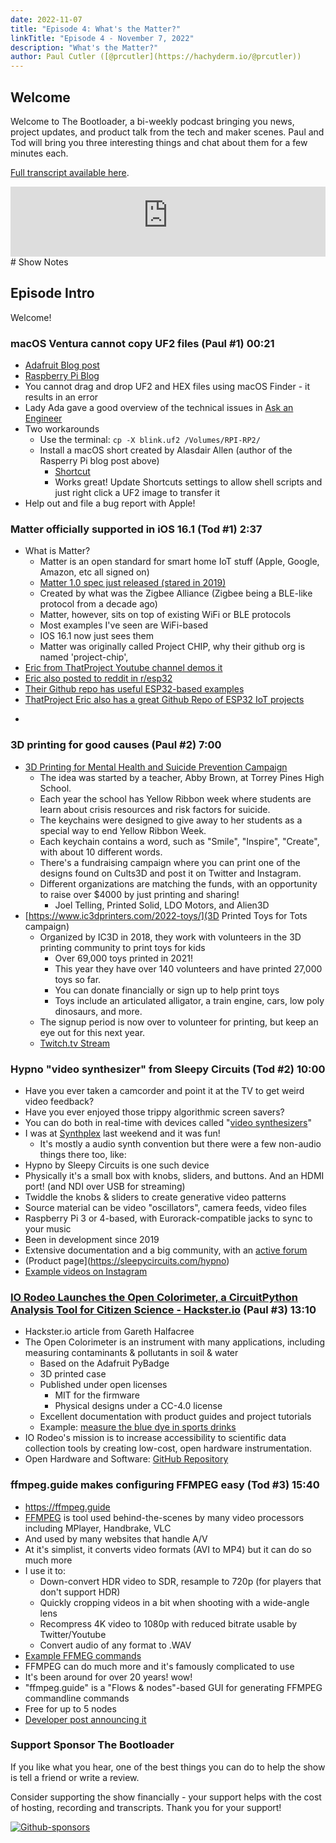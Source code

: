```yaml
---
date: 2022-11-07
title: "Episode 4: What's the Matter?"
linkTitle: "Episode 4 - November 7, 2022"
description: "What's the Matter?"
author: Paul Cutler ([@prcutler](https://hachyderm.io/@prcutler))
---
```

## Welcome
Welcome to The Bootloader, a bi-weekly podcast bringing you news, project updates, and product talk
from the tech and maker scenes.  Paul and Tod will bring you three interesting things and chat about them for a few minutes each.

[Full transcript available here](https://thebootloader.net/blog/2022/11/07/episode-4-transcript/).

<iframe width="100%" height="112" frameborder="0" scrolling="no" style="width: 100%; height: 112px;  overflow: hidden;" src="https://www.circuitpythonshow.com/@thebootloader/episodes/what-s-the-matter-l496k/embed/dark"></iframe>
# Show Notes

## Episode Intro
Welcome!

### macOS Ventura cannot copy UF2 files (Paul #1) 00:21
  * [Adafruit Blog post](https://blog.adafruit.com/2022/10/31/uploading-uf2-files-with-macos-13-0-ventura-apple-microbit_edu-raspberry_pi-circuitpython/)
  * [Raspberry Pi Blog](https://www.raspberrypi.com/news/the-ventura-problem/)
  * You cannot drag and drop UF2 and HEX files using macOS Finder - it results in an error
  * Lady Ada gave a good overview of the technical issues in [Ask an Engineer](https://www.youtube.com/watch?v=Ur8MsnF7Eo0)
  * Two workarounds
    * Use the terminal: `cp -X blink.uf2 /Volumes/RPI-RP2/`
    * Install a macOS short created by Alasdair Allen (author of the Rasperry Pi blog post above)
      * [Shortcut](https://www.icloud.com/shortcuts/989b90c87fec4c11965dd517685f87cd)
      * Works great!  Update Shortcuts settings to allow shell scripts and just right click a UF2 image to transfer it
  * Help out and file a bug report with Apple!

### Matter officially supported in iOS 16.1 (Tod #1) 2:37
  * What is Matter?
    * Matter is an open standard for smart home IoT stuff (Apple, Google, Amazon, etc all signed on)
    * [Matter 1.0 spec just released (stared in 2019)](https://www.theverge.com/2022/10/4/23386883/matter-smart-home-standard-apple-google-launch)
    * Created by what was the Zigbee Alliance (Zigbee being a BLE-like protocol from a decade ago)
    * Matter, however, sits on top of existing WiFi or BLE protocols
    * Most examples I've seen are WiFi-based
    * IOS 16.1 now just sees them
    * Matter was originally called Project CHIP, why their github org is named 'project-chip',
  * [Eric from ThatProject Youtube channel demos it](https://www.youtube.com/watch?v=i2doZomr9V0)
  * [Eric also posted to reddit in r/esp32](https://www.reddit.com/r/esp32/comments/yfvpxu/finally_apple_officially_supports_matter_in_161/)
  * [Their Github repo has useful ESP32-based examples](https://github.com/project-chip/connectedhomeip/tree/master/examples)
  * [ThatProject Eric also has a great Github Repo of ESP32 IoT projects](https://github.com/0015/ThatProject)
  * ~~~[Matter pre-compiled example apps from Nabu Casa / Home Assistant Cloud](https://nabucasa.github.io/matter-example-apps/)~~~

### 3D printing for good causes (Paul #2) 7:00
  * [3D Printing for Mental Health and Suicide Prevention Campaign](https://3dwithus.com/3d-printing-for-mental-health-and-suicide-prevention)
    * The idea was started by a teacher, Abby Brown, at Torrey Pines High School.
    * Each year the school has Yellow Ribbon week where students are learn about crisis resources and risk factors for suicide.
    * The keychains were designed to give away to her students as a special way to end Yellow Ribbon Week.
    * Each keychain contains a word, such as "Smile", "Inspire", "Create", with about 10 different words.
    * There's a fundraising campaign where you can print one of the designs found on Cults3D and post it on Twitter and Instagram.
    * Different organizations are matching the funds, with an opportunity to raise over $4000 by just printing and sharing!
      * Joel Telling, Printed Solid, LDO Motors, and Alien3D
  * [https://www.ic3dprinters.com/2022-toys/](3D Printed Toys for Tots campaign)
    * Organized by IC3D in 2018, they work with volunteers in the 3D printing community to print toys for kids
      * Over 69,000 toys printed in 2021!
      * This year they have over 140 volunteers and have printed 27,000 toys so far.
      * You can donate financially or sign up to help print toys
      * Toys include an articulated alligator, a train engine, cars, low poly dinosaurs, and more.
    * The signup period is now over to volunteer for printing, but keep an eye out for this next year.
    * [Twitch.tv Stream](https://www.twitch.tv/charitymakers)

### Hypno "video synthesizer" from Sleepy Circuits (Tod #2) 10:00
  * Have you ever taken a camcorder and point it at the TV to get weird video feedback?
  * Have you ever enjoyed those trippy algorithmic screen savers?
  * You can do both in real-time with devices called "[video synthesizers](https://en.wikipedia.org/wiki/Video_synthesizer)"
  * I was at [Synthplex](https://synthplex.com/) last weekend and it was fun!
    * It's mostly a audio synth convention but there were a few non-audio things there too, like:
  * Hypno by Sleepy Circuits is one such device
  * Physically it's a small box with knobs, sliders, and buttons. And an HDMI port! (and NDI over USB for streaming)
  * Twiddle the knobs & sliders to create generative video patterns
  * Source material can be video "oscillators", camera feeds, video files
  * Raspberry Pi 3 or 4-based, with Eurorack-compatible jacks to sync to your music
  * Been in development since 2019
  * Extensive documentation and a big community, with an [active forum](https://forum.sleepycircuits.com/)
  * (Product page](https://sleepycircuits.com/hypno)
  * [Example videos on Instagram](https://www.instagram.com/sleepycircuits/)

### [IO Rodeo Launches the Open Colorimeter, a CircuitPython Analysis Tool for Citizen Science - Hackster.io](https://www.hackster.io/news/io-rodeo-launches-the-open-colorimeter-a-circuitpython-analysis-tool-for-citizen-science-4e0435072e21) (Paul #3) 13:10
  * Hackster.io article from Gareth Halfacree
  * The Open Colorimeter is an instrument with many applications, including measuring contaminants & pollutants in soil & water
    * Based on the Adafruit PyBadge
    * 3D printed case
    * Published under open licenses
      * MIT for the firmware
      * Physical designs under a CC-4.0 license
    * Excellent documentation with product guides and project tutorials
    * Example: [measure the blue dye in sports drinks](https://blog.iorodeo.com/tutorial-measuring-blue-food-dye-in-sports-drinks/)
  * IO Rodeo's mission is to increase accessibility to scientific data collection tools by creating low-cost, open hardware instrumentation.
  * Open Hardware and Software: [GitHub Repository](https://github.com/iorodeo/)

### ffmpeg.guide makes configuring FFMPEG easy (Tod #3) 15:40
  * https://ffmpeg.guide
  * [FFMPEG](https://ffmpeg.org/) is tool used behind-the-scenes by many video processors including MPlayer, Handbrake, VLC
  * And used by many websites that handle A/V
  * At it's simplist, it converts video formats (AVI to MP4) but it can do so much more
  * I use it to:
      * Down-convert HDR video to SDR, resample to 720p (for players that don't support HDR)
      * Quickly cropping videos in a bit when shooting with a wide-angle lens
      * Recompress 4K video to 1080p with reduced bitrate usable by Twitter/Youtube
      * Convert audio of any format to .WAV
  * [Example FFMEG commands](https://catswhocode.com/ffmpeg-commands/)
  * FFMPEG can do much more and it's famously complicated to use
  * It's been around for over 20 years!  wow!
  * "ffmpeg.guide" is a "Flows & nodes"-based GUI for generating FFMPEG commandline commands
  * Free for up to 5 nodes
  * [Developer post announcing it](https://twitter.com/zack_overflow/status/1586288992680493057)

  

### Support Sponsor The Bootloader

If you like what you hear, one of the best things you can do to help the show is tell a friend or write a review.

Consider supporting the show financially - your support helps with the cost of hosting, recording and transcripts.  Thank you for your support!

[![Github-sponsors](https://img.shields.io/badge/sponsor-30363D?style=for-the-badge&logo=GitHub-Sponsors&logoColor=#EA4AAA)](https://github.com/sponsors/prcutler)
